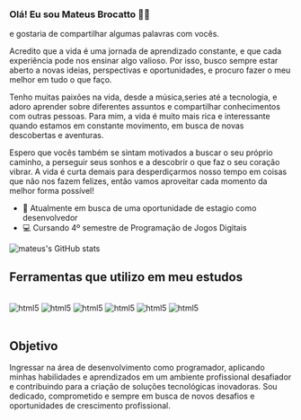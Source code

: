 ### Olá! Eu sou Mateus Brocatto 🙋‍♂️
e gostaria de compartilhar algumas palavras com vocês.

Acredito que a vida é uma jornada de aprendizado constante, e que cada experiência pode nos ensinar algo valioso. Por isso, busco sempre estar aberto a novas ideias, perspectivas e oportunidades, e procuro fazer o meu melhor em tudo o que faço.

Tenho muitas paixões na vida, desde a música,series até a tecnologia, e adoro aprender sobre diferentes assuntos e compartilhar conhecimentos com outras pessoas. Para mim, a vida é muito mais rica e interessante quando estamos em constante movimento, em busca de novas descobertas e aventuras.

Espero que vocês também se sintam motivados a buscar o seu próprio caminho, a perseguir seus sonhos e a descobrir o que faz o seu coração vibrar. A vida é curta demais para desperdiçarmos nosso tempo em coisas que não nos fazem felizes, então vamos aproveitar cada momento da melhor forma possível!


 - 🌟 Atualmente em busca de uma oportunidade de estagio como desenvolvedor 
 - 💻 Cursando 4º semestre de Programação de Jogos Digitais 


![mateus's GitHub stats](https://github-readme-stats.vercel.app/api?username=brokatto&show_icons=true&theme=dracula)

## Ferramentas que utilizo em meu estudos
<div style = "display: inlne_block"><br/>
 <img aling = "center" alt="html5" src="https://img.shields.io/badge/HTML5-E34F26?style=for-the-badge&logo=html5&logoColor=white">
 <img aling = "center" alt="html5" src="https://img.shields.io/badge/JavaScript-F7DF1E?style=for-the-badge&logo=javascript&logoColor=black">
  <img aling = "center" alt="html5" src="https://img.shields.io/badge/Node.js-43853D?style=for-the-badge&logo=node.js&logoColor=white">
 <img aling = "center" alt="html5" src="https://img.shields.io/badge/C-00599C?style=for-the-badge&logo=c&logoColor=white">
 <img aling = "center" alt="html5" src="https://img.shields.io/badge/C%23-239120?style=for-the-badge&logo=c-sharp&logoColor=white">
 <img aling = "center" alt="html5" src="https://img.shields.io/badge/Unity-100000?style=for-the-badge&logo=unity&logoColor=white">
 
 </div><br>
 
 
## Objetivo 
Ingressar na área de desenvolvimento como programador, aplicando minhas habilidades e aprendizados em um ambiente profissional desafiador e contribuindo para a criação de soluções tecnológicas inovadoras. Sou dedicado, comprometido e sempre em busca de novos desafios e oportunidades de crescimento profissional.
